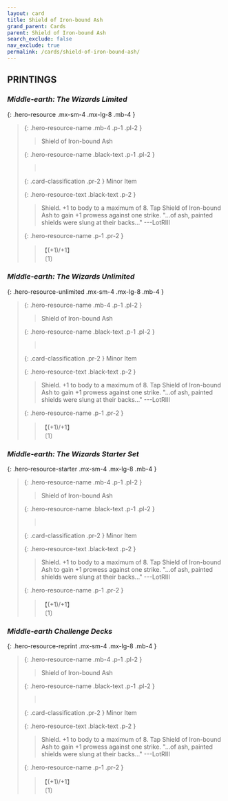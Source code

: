 ```yaml
---
layout: card
title: Shield of Iron-bound Ash
grand_parent: Cards
parent: Shield of Iron-bound Ash
search_exclude: false
nav_exclude: true
permalink: /cards/shield-of-iron-bound-ash/
---
```


## PRINTINGS


### _Middle-earth: The Wizards Limited_

{: .hero-resource .mx-sm-4 .mx-lg-8 .mb-4 }
> {: .hero-resource-name .mb-4 .p-1 .pl-2 }
> > <div class="card-mp"></div>
> > <div class="card-name">Shield of Iron-bound Ash</div>
>
> {: .hero-resource-name .black-text .p-1 .pl-2 }
> > &nbsp;
>
> {: .card-classification .pr-2 }
> Minor Item
>
> {: .hero-resource-text .black-text .p-2 }
> > Shield. +1 to body to a maximum of 8. Tap Shield of Iron-bound Ash to gain +1 prowess against one strike.  "...of ash, painted shields were slung at their backs..." ---LotRIII 
> 
> {: .hero-resource-name .p-1 .pr-2 }
> > <div class="card-shield">【(+1)/+1】</div>
> > <div class="card-corruption">〔1〕</div>

### _Middle-earth: The Wizards Unlimited_

{: .hero-resource-unlimited .mx-sm-4 .mx-lg-8 .mb-4 }
> {: .hero-resource-name .mb-4 .p-1 .pl-2 }
> > <div class="card-mp"></div>
> > <div class="card-name">Shield of Iron-bound Ash</div>
>
> {: .hero-resource-name .black-text .p-1 .pl-2 }
> > &nbsp;
>
> {: .card-classification .pr-2 }
> Minor Item
>
> {: .hero-resource-text .black-text .p-2 }
> > Shield. +1 to body to a maximum of 8. Tap Shield of Iron-bound Ash to gain +1 prowess against one strike.  "...of ash, painted shields were slung at their backs..." ---LotRIII 
> 
> {: .hero-resource-name .p-1 .pr-2 }
> > <div class="card-shield">【(+1)/+1】</div>
> > <div class="card-corruption">〔1〕</div>

### _Middle-earth: The Wizards Starter Set_

{: .hero-resource-starter .mx-sm-4 .mx-lg-8 .mb-4 }
> {: .hero-resource-name .mb-4 .p-1 .pl-2 }
> > <div class="card-mp"></div>
> > <div class="card-name">Shield of Iron-bound Ash</div>
>
> {: .hero-resource-name .black-text .p-1 .pl-2 }
> > &nbsp;
>
> {: .card-classification .pr-2 }
> Minor Item
>
> {: .hero-resource-text .black-text .p-2 }
> > Shield. +1 to body to a maximum of 8. Tap Shield of Iron-bound Ash to gain +1 prowess against one strike.  "...of ash, painted shields were slung at their backs..." ---LotRIII 
> 
> {: .hero-resource-name .p-1 .pr-2 }
> > <div class="card-shield">【(+1)/+1】</div>
> > <div class="card-corruption">〔1〕</div>

### _Middle-earth Challenge Decks_

{: .hero-resource-reprint .mx-sm-4 .mx-lg-8 .mb-4 }
> {: .hero-resource-name .mb-4 .p-1 .pl-2 }
> > <div class="card-mp"></div>
> > <div class="card-name">Shield of Iron-bound Ash</div>
>
> {: .hero-resource-name .black-text .p-1 .pl-2 }
> > &nbsp;
>
> {: .card-classification .pr-2 }
> Minor Item
>
> {: .hero-resource-text .black-text .p-2 }
> > Shield. +1 to body to a maximum of 8. Tap Shield of Iron-bound Ash to gain +1 prowess against one strike.  "...of ash, painted shields were slung at their backs..." ---LotRIII 
> 
> {: .hero-resource-name .p-1 .pr-2 }
> > <div class="card-shield">【(+1)/+1】</div>
> > <div class="card-corruption">〔1〕</div>
